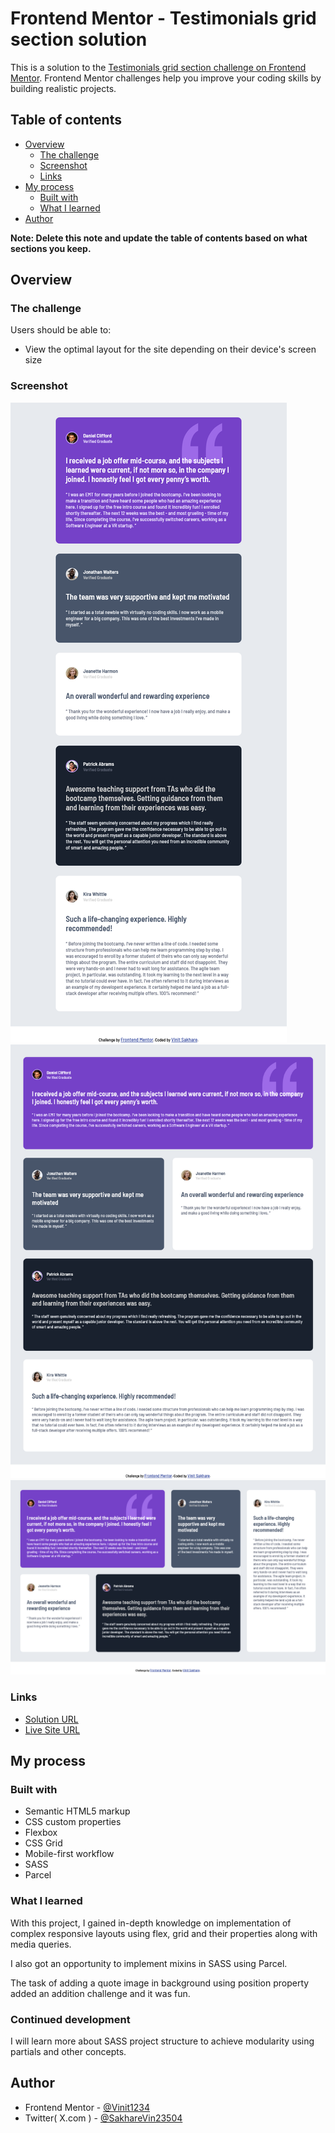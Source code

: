 # Frontend Mentor - Testimonials grid section solution

This is a solution to the [Testimonials grid section challenge on Frontend Mentor](https://www.frontendmentor.io/challenges/testimonials-grid-section-Nnw6J7Un7). Frontend Mentor challenges help you improve your coding skills by building realistic projects. 

## Table of contents

- [Overview](#overview)
  - [The challenge](#the-challenge)
  - [Screenshot](#screenshot)
  - [Links](#links)
- [My process](#my-process)
  - [Built with](#built-with)
  - [What I learned](#what-i-learned)
- [Author](#author)

**Note: Delete this note and update the table of contents based on what sections you keep.**

## Overview

### The challenge

Users should be able to:

- View the optimal layout for the site depending on their device's screen size

### Screenshot

![](./screenshots/1-Mobile-screen.png)
![](./screenshots/2-Tablet-screen.png)
![](./screenshots/3-Desktop-screen.png)


### Links

- [Solution URL](https://github.com/Vinit1234/FrontEndMentorProjects/tree/develop/7-testimonials-grid-section)
- [Live Site URL](https://vinit1234.github.io/FrontEndMentorProjects/7-testimonials-grid-section/index.html)

## My process

### Built with

- Semantic HTML5 markup
- CSS custom properties
- Flexbox
- CSS Grid
- Mobile-first workflow
- SASS
- Parcel


### What I learned

With this project, I gained in-depth knowledge on implementation of complex responsive layouts using flex, grid and their properties along with media queries.

I also got an opportunity to implement mixins in SASS using Parcel.

The task of adding a quote image in background using position property added an addition challenge and it was fun.

### Continued development

I will learn more about SASS project structure to achieve modularity using partials and other concepts. 



## Author

- Frontend Mentor - [@Vinit1234](https://www.frontendmentor.io/profile/Vinit1234)
- Twitter( X.com ) - [@SakhareVin23504
](https://x.com/SakhareVin23504)


